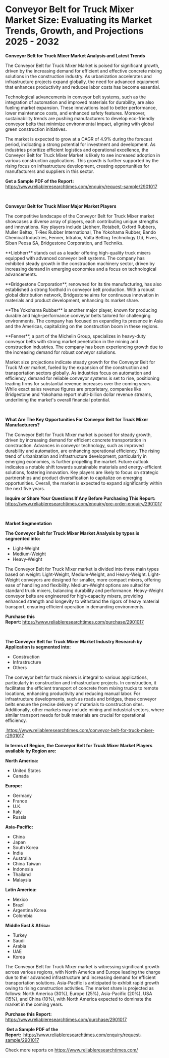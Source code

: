 <p><h1>Conveyor Belt for Truck Mixer Market Size: Evaluating its Market Trends, Growth, and Projections 2025 - 2032</h1></p><p><strong>Conveyor Belt for Truck Mixer Market Analysis and Latest Trends</strong></p>
<p><p>The Conveyor Belt for Truck Mixer Market is poised for significant growth, driven by the increasing demand for efficient and effective concrete mixing solutions in the construction industry. As urbanization accelerates and infrastructure projects expand globally, the need for advanced equipment that enhances productivity and reduces labor costs has become essential. </p><p>Technological advancements in conveyor belt systems, such as the integration of automation and improved materials for durability, are also fueling market expansion. These innovations lead to better performance, lower maintenance costs, and enhanced safety features. Moreover, sustainability trends are pushing manufacturers to develop eco-friendly conveyor belts that minimize environmental impact, aligning with global green construction initiatives.</p><p>The market is expected to grow at a CAGR of 4.9% during the forecast period, indicating a strong potential for investment and development. As industries prioritize efficient logistics and operational excellence, the Conveyor Belt for Truck Mixer Market is likely to see increased adoption in various construction applications. This growth is further supported by the rising focus on infrastructure development, creating opportunities for manufacturers and suppliers in this sector.</p></p>
<p><strong>Get a Sample PDF of the Report:&nbsp;</strong> <a href="https://www.reliableresearchtimes.com/enquiry/request-sample/2901017?utm_campaign=2624&utm_medium=2&utm_source=Github&utm_content=ia&utm_term=16032025&utm_id=conveyor-belt-for-truck-mixer">https://www.reliableresearchtimes.com/enquiry/request-sample/2901017</a></p>
<p>&nbsp;</p>
<p><strong>Conveyor Belt for Truck Mixer Major Market Players</strong></p>
<p><p>The competitive landscape of the Conveyor Belt for Truck Mixer market showcases a diverse array of players, each contributing unique strengths and innovations. Key players include Liebherr, Rotabelt, Oxford Rubbers, Muller Beltex, T-Rex Rubber International, The Yokohama Rubber, Bando Chemical Industries, Fenner, Intralox, Volta Belting Technology Ltd, Fives, Siban Peosa SA, Bridgestone Corporation, and Techniks.</p><p>**Liebherr** stands out as a leader offering high-quality truck mixers equipped with advanced conveyor belt systems. The company has exhibited steady growth in the construction machinery sector, driven by increasing demand in emerging economies and a focus on technological advancements.</p><p>**Bridgestone Corporation**, renowned for its tire manufacturing, has also established a strong foothold in conveyor belt production. With a robust global distribution network, Bridgestone aims for continuous innovation in materials and product development, enhancing its market share.</p><p>**The Yokohama Rubber** is another major player, known for producing durable and high-performance conveyor belts tailored for challenging environments. The company has focused on expanding its presence in Asia and the Americas, capitalizing on the construction boom in these regions.</p><p>**Fenner**, a part of the Michelin Group, specializes in heavy-duty conveyor belts with strong market penetration in the mining and construction industries. The company has been experiencing growth due to the increasing demand for robust conveyor solutions.</p><p>Market size projections indicate steady growth for the Conveyor Belt for Truck Mixer market, fueled by the expansion of the construction and transportation sectors globally. As industries focus on automation and efficiency, demand for reliable conveyor systems is set to rise, positioning leading firms for substantial revenue increases over the coming years. While exact sales revenue figures are proprietary, companies like Bridgestone and Yokohama report multi-billion dollar revenue streams, underlining the market's overall financial potential.</p></p>
<p>&nbsp;</p>
<p><strong>What Are The Key Opportunities For Conveyor Belt for Truck Mixer Manufacturers?</strong></p>
<p><p>The Conveyor Belt for Truck Mixer market is poised for steady growth, driven by increasing demand for efficient concrete transportation in construction. Advances in conveyor technology, such as improved durability and automation, are enhancing operational efficiency. The rising trend of urbanization and infrastructure development, particularly in emerging economies, is further propelling the market. Future outlook indicates a notable shift towards sustainable materials and energy-efficient solutions, fostering innovation. Key players are likely to focus on strategic partnerships and product diversification to capitalize on emerging opportunities. Overall, the market is expected to expand significantly within the next five years.</p></p>
<p><strong>Inquire or Share Your Questions If Any Before Purchasing This Report:</strong> <a href="https://www.reliableresearchtimes.com/enquiry/pre-order-enquiry/2901017?utm_campaign=2624&utm_medium=2&utm_source=Github&utm_content=ia&utm_term=16032025&utm_id=conveyor-belt-for-truck-mixer">https://www.reliableresearchtimes.com/enquiry/pre-order-enquiry/2901017</a></p>
<p>&nbsp;</p>
<p><strong>Market Segmentation</strong></p>
<p><strong>The Conveyor Belt for Truck Mixer Market Analysis by types is segmented into:</strong></p>
<p><ul><li>Light-Weight</li><li>Medium-Weight</li><li>Heavy-Weight</li></ul></p>
<p><p>The Conveyor Belt for Truck Mixer market is divided into three main types based on weight: Light-Weight, Medium-Weight, and Heavy-Weight. Light-Weight conveyors are designed for smaller, more compact mixers, offering ease of handling and flexibility. Medium-Weight options are suited for standard truck mixers, balancing durability and performance. Heavy-Weight conveyor belts are engineered for high-capacity mixers, providing enhanced strength and longevity to withstand the rigors of heavy material transport, ensuring efficient operation in demanding environments.</p></p>
<p><strong>Purchase this Report:&nbsp;</strong><a href="https://www.reliableresearchtimes.com/purchase/2901017?utm_campaign=2624&utm_medium=2&utm_source=Github&utm_content=ia&utm_term=16032025&utm_id=conveyor-belt-for-truck-mixer">https://www.reliableresearchtimes.com/purchase/2901017</a></p>
<p>&nbsp;</p>
<p><strong>The Conveyor Belt for Truck Mixer Market Industry Research by Application is segmented into:</strong></p>
<p><ul><li>Construction</li><li>Infrastructure</li><li>Others</li></ul></p>
<p><p>The conveyor belt for truck mixers is integral to various applications, particularly in construction and infrastructure projects. In construction, it facilitates the efficient transport of concrete from mixing trucks to remote locations, enhancing productivity and reducing manual labor. For infrastructure developments, such as roads and bridges, these conveyor belts ensure the precise delivery of materials to construction sites. Additionally, other markets may include mining and industrial sectors, where similar transport needs for bulk materials are crucial for operational efficiency.</p></p>
<p><a href="https://www.reliableresearchtimes.com/conveyor-belt-for-truck-mixer-r2901017?utm_campaign=2624&utm_medium=2&utm_source=Github&utm_content=ia&utm_term=16032025&utm_id=conveyor-belt-for-truck-mixer">&nbsp;https://www.reliableresearchtimes.com/conveyor-belt-for-truck-mixer-r2901017</a></p>
<p><strong>In terms of Region, the Conveyor Belt for Truck Mixer Market Players available by Region are:</strong></p>
<p>
    <p> <strong> North America: </strong>
        <ul>
            <li>United States</li>
            <li>Canada</li>
        </ul>
        </p> 
    <p> <strong> Europe: </strong>
        <ul>
            <li>Germany</li>
            <li>France</li>
            <li>U.K.</li>
            <li>Italy</li>
            <li>Russia</li>
        </ul>
        </p> 
    <p> <strong> Asia-Pacific: </strong>
        <ul>
            <li>China</li>
            <li>Japan</li>
            <li>South Korea</li>
            <li>India</li>
            <li>Australia</li>
            <li>China Taiwan</li>
            <li>Indonesia</li>
            <li>Thailand</li>
            <li>Malaysia</li>
        </ul>
        </p> 
    <p> <strong> Latin America: </strong>
        <ul>
            <li>Mexico</li>
            <li>Brazil</li>
            <li>Argentina Korea</li>
            <li>Colombia</li>
        </ul>
        </p> 
    <p> <strong> Middle East & Africa: </strong>
        <ul>
            <li>Turkey</li>
            <li>Saudi</li>
            <li>Arabia</li>
            <li>UAE</li>
            <li>Korea</li>
        </ul>
    </p>
    </p>
<p><p>The Conveyor Belt for Truck Mixer market is witnessing significant growth across various regions, with North America and Europe leading the charge due to their advanced infrastructure and increasing demand for efficient transportation solutions. Asia-Pacific is anticipated to exhibit rapid growth owing to rising construction activities. The market share is projected as follows: North America (30%), Europe (25%), Asia-Pacific (20%), USA (15%), and China (10%), with North America expected to dominate the market in the coming years.</p></p>
<p><strong>Purchase this Report: </strong><a href="https://www.reliableresearchtimes.com/purchase/2901017?utm_campaign=2624&utm_medium=2&utm_source=Github&utm_content=ia&utm_term=16032025&utm_id=conveyor-belt-for-truck-mixer">https://www.reliableresearchtimes.com/purchase/2901017</a></p>
<p>&nbsp;<strong>Get a Sample PDF of the Report:&nbsp;&nbsp;</strong><a href="https://www.reliableresearchtimes.com/enquiry/request-sample/2901017?utm_campaign=2624&utm_medium=2&utm_source=Github&utm_content=ia&utm_term=16032025&utm_id=conveyor-belt-for-truck-mixer">https://www.reliableresearchtimes.com/enquiry/request-sample/2901017</a></p>
<p><strong></strong></p>
<p>Check more reports on <a href="https://www.reliableresearchtimes.com/?utm_campaign=2624&utm_medium=2&utm_source=Github&utm_content=ia&utm_term=16032025&utm_id=conveyor-belt-for-truck-mixer">https://www.reliableresearchtimes.com/</a></p>